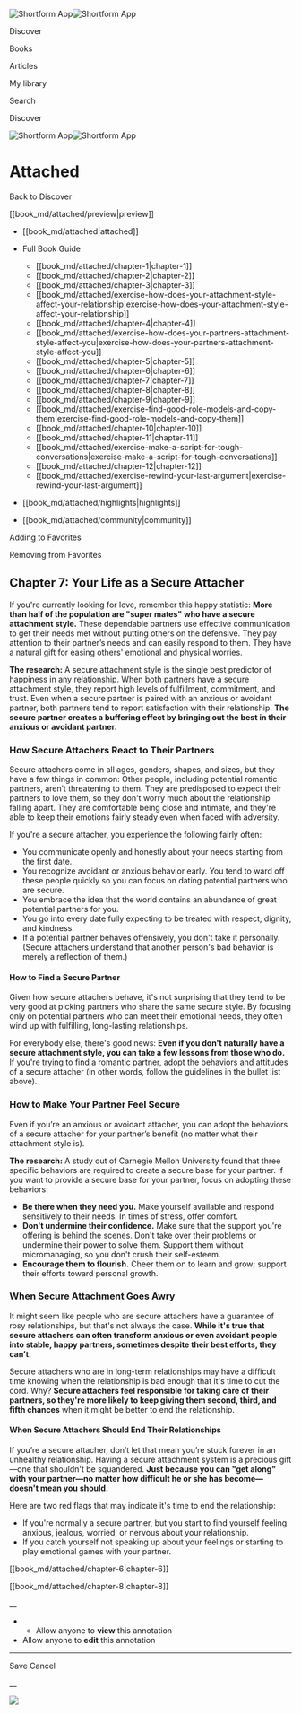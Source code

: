 ![Shortform App](/img/logo.36a2399e.svg)![Shortform App](/img/logo-dark.70c1b072.svg)

Discover

Books

Articles

My library

Search

Discover

![Shortform App](/img/logo.36a2399e.svg)![Shortform App](/img/logo-dark.70c1b072.svg)

# Attached

Back to Discover

[[book_md/attached/preview|preview]]

  * [[book_md/attached|attached]]
  * Full Book Guide

    * [[book_md/attached/chapter-1|chapter-1]]
    * [[book_md/attached/chapter-2|chapter-2]]
    * [[book_md/attached/chapter-3|chapter-3]]
    * [[book_md/attached/exercise-how-does-your-attachment-style-affect-your-relationship|exercise-how-does-your-attachment-style-affect-your-relationship]]
    * [[book_md/attached/chapter-4|chapter-4]]
    * [[book_md/attached/exercise-how-does-your-partners-attachment-style-affect-you|exercise-how-does-your-partners-attachment-style-affect-you]]
    * [[book_md/attached/chapter-5|chapter-5]]
    * [[book_md/attached/chapter-6|chapter-6]]
    * [[book_md/attached/chapter-7|chapter-7]]
    * [[book_md/attached/chapter-8|chapter-8]]
    * [[book_md/attached/chapter-9|chapter-9]]
    * [[book_md/attached/exercise-find-good-role-models-and-copy-them|exercise-find-good-role-models-and-copy-them]]
    * [[book_md/attached/chapter-10|chapter-10]]
    * [[book_md/attached/chapter-11|chapter-11]]
    * [[book_md/attached/exercise-make-a-script-for-tough-conversations|exercise-make-a-script-for-tough-conversations]]
    * [[book_md/attached/chapter-12|chapter-12]]
    * [[book_md/attached/exercise-rewind-your-last-argument|exercise-rewind-your-last-argument]]
  * [[book_md/attached/highlights|highlights]]
  * [[book_md/attached/community|community]]



Adding to Favorites 

Removing from Favorites 

## Chapter 7: Your Life as a Secure Attacher

If you're currently looking for love, remember this happy statistic: **More than half of the population are "super mates" who have a secure attachment style.** These dependable partners use effective communication to get their needs met without putting others on the defensive. They pay attention to their partner’s needs and can easily respond to them. They have a natural gift for easing others' emotional and physical worries.

**The research:** A secure attachment style is the single best predictor of happiness in any relationship. When both partners have a secure attachment style, they report high levels of fulfillment, commitment, and trust. Even when a secure partner is paired with an anxious or avoidant partner, both partners tend to report satisfaction with their relationship. **The secure partner creates a buffering effect by bringing out the best in their anxious or avoidant partner.**

### How Secure Attachers React to Their Partners

Secure attachers come in all ages, genders, shapes, and sizes, but they have a few things in common: Other people, including potential romantic partners, aren’t threatening to them. They are predisposed to expect their partners to love them, so they don't worry much about the relationship falling apart. They are comfortable being close and intimate, and they're able to keep their emotions fairly steady even when faced with adversity.

If you're a secure attacher, you experience the following fairly often:

  * You communicate openly and honestly about your needs starting from the first date. 
  * You recognize avoidant or anxious behavior early. You tend to ward off these people quickly so you can focus on dating potential partners who are secure.
  * You embrace the idea that the world contains an abundance of great potential partners for you. 
  * You go into every date fully expecting to be treated with respect, dignity, and kindness. 
  * If a potential partner behaves offensively, you don't take it personally. (Secure attachers understand that another person's bad behavior is merely a reflection of them.)



#### How to Find a Secure Partner

Given how secure attachers behave, it's not surprising that they tend to be very good at picking partners who share the same secure style. By focusing only on potential partners who can meet their emotional needs, they often wind up with fulfilling, long-lasting relationships.

For everybody else, there's good news: **Even if you don't naturally have a secure attachment style, you can take a few lessons from those who do.** If you're trying to find a romantic partner, adopt the behaviors and attitudes of a secure attacher (in other words, follow the guidelines in the bullet list above).

### How to Make Your Partner Feel Secure

Even if you’re an anxious or avoidant attacher, you can adopt the behaviors of a secure attacher for your partner’s benefit (no matter what their attachment style is).

**The research:** A study out of Carnegie Mellon University found that three specific behaviors are required to create a secure base for your partner. If you want to provide a secure base for your partner, focus on adopting these behaviors:

  * **Be there when they need you.** Make yourself available and respond sensitively to their needs. In times of stress, offer comfort. 
  * **Don't undermine their confidence.** Make sure that the support you're offering is behind the scenes. Don't take over their problems or undermine their power to solve them. Support them without micromanaging, so you don't crush their self-esteem. 
  * **Encourage them to flourish.** Cheer them on to learn and grow; support their efforts toward personal growth. 



### When Secure Attachment Goes Awry

It might seem like people who are secure attachers have a guarantee of rosy relationships, but that's not always the case. **While it's true that secure attachers can often transform anxious or even avoidant people into stable, happy partners, sometimes despite their best efforts, they can’t.**

Secure attachers who are in long-term relationships may have a difficult time knowing when the relationship is bad enough that it's time to cut the cord. Why? **Secure attachers feel responsible for taking care of their partners, so they're more likely to keep giving them second, third, and fifth chances** when it might be better to end the relationship.

#### When Secure Attachers Should End Their Relationships

If you’re a secure attacher, don’t let that mean you’re stuck forever in an unhealthy relationship. Having a secure attachment system is a precious gift—one that shouldn't be squandered. **Just because you can "get along" with your partner—no matter how difficult he or she has become—doesn't mean you should.**

Here are two red flags that may indicate it's time to end the relationship:

  * If you're normally a secure partner, but you start to find yourself feeling anxious, jealous, worried, or nervous about your relationship. 
  * If you catch yourself not speaking up about your feelings or starting to play emotional games with your partner. 



[[book_md/attached/chapter-6|chapter-6]]

[[book_md/attached/chapter-8|chapter-8]]

__

  *   * Allow anyone to **view** this annotation
  * Allow anyone to **edit** this annotation



* * *

Save Cancel

__




![](https://bat.bing.com/action/0?ti=56018282&Ver=2&mid=b0d7d150-471f-4f27-9379-bf257cb8455b&sid=201ffde0635411ee902411d77b750559&vid=20202bf0635411ee9ac03f2e618b0b9f&vids=0&msclkid=N&pi=0&lg=en-US&sw=800&sh=600&sc=24&nwd=1&tl=Shortform%20%7C%20Attached&p=https%3A%2F%2Fwww.shortform.com%2Fapp%2Fbook%2Fattached%2Fchapter-7&r=&lt=276&evt=pageLoad&sv=1&rn=712911)
